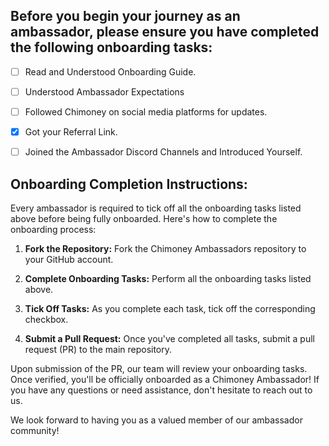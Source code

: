 ## Before you begin your journey as an ambassador, please ensure you have completed the following onboarding tasks:

- [ ] Read and Understood Onboarding Guide. 

- [ ] Understood Ambassador Expectations

- [ ] Followed Chimoney on social media platforms for updates.

- [x] Got your Referral Link.

- [ ] Joined the Ambassador Discord Channels and Introduced Yourself. 


## Onboarding Completion Instructions:

Every ambassador is required to tick off all the onboarding tasks listed above before being fully onboarded. Here's how to complete the onboarding process:

1. **Fork the Repository:** Fork the Chimoney Ambassadors repository to your GitHub account.

2. **Complete Onboarding Tasks:** Perform all the onboarding tasks listed above.

3. **Tick Off Tasks:** As you complete each task, tick off the corresponding checkbox.

4. **Submit a Pull Request:** Once you've completed all tasks, submit a pull request (PR) to the main repository.

Upon submission of the PR, our team will review your onboarding tasks. Once verified, you'll be officially onboarded as a Chimoney Ambassador! If you have any questions or need assistance, don't hesitate to reach out to us.

We look forward to having you as a valued member of our ambassador community!
